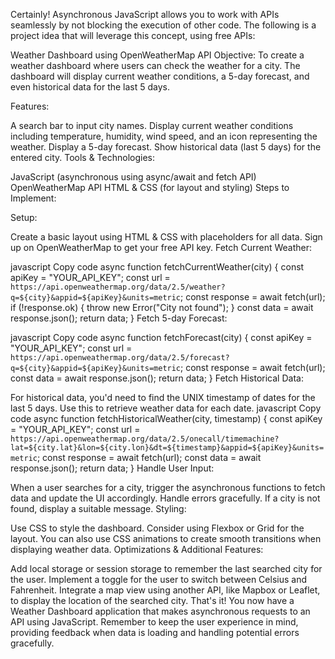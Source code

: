 Certainly! Asynchronous JavaScript allows you to work with APIs seamlessly by not blocking the execution of other code. The following is a project idea that will leverage this concept, using free APIs:

Weather Dashboard using OpenWeatherMap API
Objective:
To create a weather dashboard where users can check the weather for a city. The dashboard will display current weather conditions, a 5-day forecast, and even historical data for the last 5 days.

Features:

A search bar to input city names.
Display current weather conditions including temperature, humidity, wind speed, and an icon representing the weather.
Display a 5-day forecast.
Show historical data (last 5 days) for the entered city.
Tools & Technologies:

JavaScript (asynchronous using async/await and fetch API)
OpenWeatherMap API
HTML & CSS (for layout and styling)
Steps to Implement:

Setup:

Create a basic layout using HTML & CSS with placeholders for all data.
Sign up on OpenWeatherMap to get your free API key.
Fetch Current Weather:

javascript
Copy code
async function fetchCurrentWeather(city) {
  const apiKey = "YOUR_API_KEY";
  const url = `https://api.openweathermap.org/data/2.5/weather?q=${city}&appid=${apiKey}&units=metric`;
  const response = await fetch(url);
  if (!response.ok) {
    throw new Error("City not found");
  }
  const data = await response.json();
  return data;
}
Fetch 5-day Forecast:

javascript
Copy code
async function fetchForecast(city) {
  const apiKey = "YOUR_API_KEY";
  const url = `https://api.openweathermap.org/data/2.5/forecast?q=${city}&appid=${apiKey}&units=metric`;
  const response = await fetch(url);
  const data = await response.json();
  return data;
}
Fetch Historical Data:

For historical data, you'd need to find the UNIX timestamp of dates for the last 5 days. Use this to retrieve weather data for each date.
javascript
Copy code
async function fetchHistoricalWeather(city, timestamp) {
  const apiKey = "YOUR_API_KEY";
  const url = `https://api.openweathermap.org/data/2.5/onecall/timemachine?lat=${city.lat}&lon=${city.lon}&dt=${timestamp}&appid=${apiKey}&units=metric`;
  const response = await fetch(url);
  const data = await response.json();
  return data;
}
Handle User Input:

When a user searches for a city, trigger the asynchronous functions to fetch data and update the UI accordingly.
Handle errors gracefully. If a city is not found, display a suitable message.
Styling:

Use CSS to style the dashboard. Consider using Flexbox or Grid for the layout.
You can also use CSS animations to create smooth transitions when displaying weather data.
Optimizations & Additional Features:

Add local storage or session storage to remember the last searched city for the user.
Implement a toggle for the user to switch between Celsius and Fahrenheit.
Integrate a map view using another API, like Mapbox or Leaflet, to display the location of the searched city.
That's it! You now have a Weather Dashboard application that makes asynchronous requests to an API using JavaScript. Remember to keep the user experience in mind, providing feedback when data is loading and handling potential errors gracefully.
